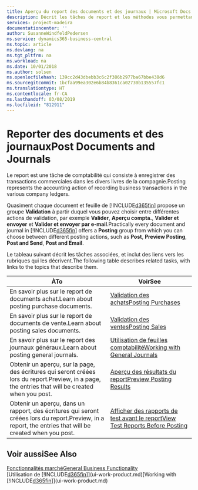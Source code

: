 ```yaml
---
title: Aperçu du report des documents et des journaux | Microsoft Docs
description: Décrit les tâches de report et les méthodes vous permettant de reporter des documents et des journaux.
services: project-madeira
documentationcenter: ''
author: SusanneWindfeldPedersen
ms.service: dynamics365-business-central
ms.topic: article
ms.devlang: na
ms.tgt_pltfrm: na
ms.workload: na
ms.date: 10/01/2018
ms.author: solsen
ms.openlocfilehash: 139cc2d43dbebb3c6c2f386b2977ba67bbe438d6
ms.sourcegitcommit: 1bcfaa99ea302e6b84b8361ca02730b135557fc1
ms.translationtype: HT
ms.contentlocale: fr-CA
ms.lasthandoff: 03/08/2019
ms.locfileid: "812911"
---
```

# <a name="post-documents-and-journals"></a><span data-ttu-id="f1302-103">Reporter des documents et des journaux</span><span class="sxs-lookup"><span data-stu-id="f1302-103">Post Documents and Journals</span></span>
<span data-ttu-id="f1302-104">Le report est une tâche de comptabilité qui consiste à enregistrer des transactions commerciales dans les divers livres de la compagnie.</span><span class="sxs-lookup"><span data-stu-id="f1302-104">Posting represents the accounting action of recording business transactions in the various company ledgers.</span></span>

<span data-ttu-id="f1302-105">Quasiment chaque document et feuille de [!INCLUDE[d365fin](includes/d365fin_md.md)] propose un groupe **Validation** à partir duquel vous pouvez choisir entre différentes actions de validation, par exemple **Valider**, **Aperçu compta.**, **Valider et envoyer** et **Valider et envoyer par e-mail**.</span><span class="sxs-lookup"><span data-stu-id="f1302-105">Practically every document and journal in [!INCLUDE[d365fin](includes/d365fin_md.md)] offers a **Posting** group from which you can choose between different posting actions, such as **Post**, **Preview Posting**, **Post and Send**, **Post and Email**.</span></span>

<span data-ttu-id="f1302-106">Le tableau suivant décrit les tâches associées, et inclut des liens vers les rubriques qui les décrivent.</span><span class="sxs-lookup"><span data-stu-id="f1302-106">The following table describes related tasks, with links to the topics that describe them.</span></span>

| <span data-ttu-id="f1302-107">À</span><span class="sxs-lookup"><span data-stu-id="f1302-107">To</span></span> | <span data-ttu-id="f1302-108">Voir</span><span class="sxs-lookup"><span data-stu-id="f1302-108">See</span></span> |
| --- | --- |
| <span data-ttu-id="f1302-109">En savoir plus sur le report de documents achat.</span><span class="sxs-lookup"><span data-stu-id="f1302-109">Learn about posting purchase documents.</span></span> |[<span data-ttu-id="f1302-110">Validation des achats</span><span class="sxs-lookup"><span data-stu-id="f1302-110">Posting Purchases</span></span>](ui-post-purchases.md) |
| <span data-ttu-id="f1302-111">En savoir plus sur le report de documents de vente.</span><span class="sxs-lookup"><span data-stu-id="f1302-111">Learn about posting sales documents.</span></span> |[<span data-ttu-id="f1302-112">Validation des ventes</span><span class="sxs-lookup"><span data-stu-id="f1302-112">Posting Sales</span></span>](ui-post-sales.md) |
| <span data-ttu-id="f1302-113">En savoir plus sur le report des journaux généraux.</span><span class="sxs-lookup"><span data-stu-id="f1302-113">Learn about posting general journals.</span></span> |[<span data-ttu-id="f1302-114">Utilisation de feuilles comptabilité</span><span class="sxs-lookup"><span data-stu-id="f1302-114">Working with General Journals</span></span>](ui-work-general-journals.md) |
| <span data-ttu-id="f1302-115">Obtenir un aperçu, sur la page, des écritures qui seront créées lors du report.</span><span class="sxs-lookup"><span data-stu-id="f1302-115">Preview, in a page, the entries that will be created when you post.</span></span> |[<span data-ttu-id="f1302-116">Aperçu des résultats du report</span><span class="sxs-lookup"><span data-stu-id="f1302-116">Preview Posting Results</span></span>](ui-how-preview-post-results.md) |
| <span data-ttu-id="f1302-117">Obtenir un aperçu, dans un rapport, des écritures qui seront créées lors du report.</span><span class="sxs-lookup"><span data-stu-id="f1302-117">Preview, in a report, the entries that will be created when you post.</span></span> |[<span data-ttu-id="f1302-118">Afficher des rapports de test avant le report</span><span class="sxs-lookup"><span data-stu-id="f1302-118">View Test Reports Before Posting</span></span>](ui-how-view-test-reports-posting.md) |

## <a name="see-also"></a><span data-ttu-id="f1302-119">Voir aussi</span><span class="sxs-lookup"><span data-stu-id="f1302-119">See Also</span></span>
[<span data-ttu-id="f1302-120">Fonctionnalités marché</span><span class="sxs-lookup"><span data-stu-id="f1302-120">General Business Functionality</span></span>](ui-across-business-areas.md)  
<span data-ttu-id="f1302-121">[Utilisation de [!INCLUDE[d365fin](includes/d365fin_md.md)]](ui-work-product.md)</span><span class="sxs-lookup"><span data-stu-id="f1302-121">[Working with [!INCLUDE[d365fin](includes/d365fin_md.md)]](ui-work-product.md)</span></span>

